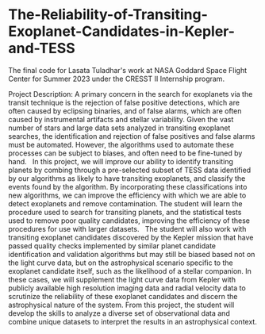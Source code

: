 # The-Reliability-of-Transiting-Exoplanet-Candidates-in-Kepler-and-TESS
The final code for Lasata Tuladhar's work at NASA Goddard Space Flight Center for Summer 2023 under the CRESST II Internship program.

Project Description: A primary concern in the search for exoplanets via the transit technique is the rejection of false positive detections, which are often caused by eclipsing binaries, and of false alarms, which are often caused by instrumental artifacts and stellar variability. Given the vast number of stars and large data sets analyzed in transiting exoplanet searches, the identification and rejection of false positives and false alarms must be automated. However, the algorithms used to automate these processes can be subject to biases, and often need to be fine-tuned by hand.
 
In this project, we will improve our ability to identify transiting planets by combing through a pre-selected subset of TESS data identified by our algorithms as likely to have transiting exoplanets, and classify the events found by the algorithm. By incorporating these classifications into new algorithms, we can improve the efficiency with which we are able to detect exoplanets and remove contamination. The student will learn the procedure used to search for transiting planets, and the statistical tests used to remove poor quality candidates, improving the efficiency of these procedures for use with larger datasets.
 
The student will also work with transiting exoplanet candidates discovered by the Kepler mission that have passed quality checks implemented by similar planet candidate identification and validation algorithms but may still be biased based not on the light curve data, but on the astrophysical scenario specific to the exoplanet candidate itself, such as the likelihood of a stellar companion. In these cases, we will supplement the light curve data from Kepler with publicly available high resolution imaging data and radial velocity data to scrutinize the reliability of these exoplanet candidates and discern the astrophysical nature of the system. From this project, the student will develop the skills to analyze a diverse set of observational data and combine unique datasets to interpret the results in an astrophysical context.
